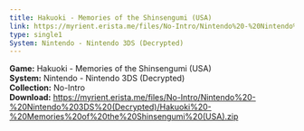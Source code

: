 ```yaml
---
title: Hakuoki - Memories of the Shinsengumi (USA)
link: https://myrient.erista.me/files/No-Intro/Nintendo%20-%20Nintendo%203DS%20(Decrypted)/Hakuoki%20-%20Memories%20of%20the%20Shinsengumi%20(USA).zip
type: single1
System: Nintendo - Nintendo 3DS (Decrypted)
---
```

<b>Game:</b> Hakuoki - Memories of the Shinsengumi (USA)<br>
<b>System:</b> Nintendo - Nintendo 3DS (Decrypted)<br>
<b>Collection:</b> No-Intro<br>
<b>Download:</b> https://myrient.erista.me/files/No-Intro/Nintendo%20-%20Nintendo%203DS%20(Decrypted)/Hakuoki%20-%20Memories%20of%20the%20Shinsengumi%20(USA).zip
